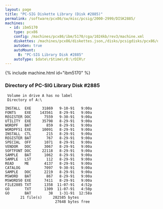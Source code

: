 ```yaml
---
layout: page
title: "PC-SIG Diskette Library (Disk #2885)"
permalink: /software/pcx86/sw/misc/pcsig/2000-2999/DISK2885/
machines:
  - id: ibm5170
    type: pcx86
    config: /machines/pcx86/ibm/5170/cga/1024kb/rev3/machine.xml
    diskettes: /machines/pcx86/diskettes.json,/disks/pcsigdisks/pcx86/diskettes.json
    autoGen: true
    autoMount:
      B: "PC-SIG Library Disk #2885"
    autoType: $date\r$time\rB:\rDIR\r
---
```


{% include machine.html id="ibm5170" %}

### Directory of PC-SIG Library Disk #2885

     Volume in drive A has no label
     Directory of A:\

    INSTALL  EXE     31869   9-10-91   9:00a
    FONTS    EXE    143561   8-29-91   9:00a
    REGISTER DOC      7559   9-30-91   9:00a
    UTILITY  EXE     35798   8-29-91   9:00a
    WORDPF   BAT       859   8-29-91   9:00a
    WORDPF51 EXE     10091   8-29-91   9:00a
    INSTALL  CTL       215   8-29-91   9:00a
    REGISTER BAT       767   8-29-91   9:00a
    SPECIAL  OFF      1071   8-29-91   9:00a
    VENDOR   DOC      3067   8-29-91   9:00a
    SOFTFONT DOC     22118   8-29-91   9:00a
    SAMPLE   BAT      1062   8-29-91   9:00a
    SAMPLE   LST       112   8-29-91   9:00a
    READ     ME       4137   8-29-91   9:00a
    CATALOG           7097   9-30-91   9:00a
    SAMPLE   DOC      2219   8-29-91   9:00a
    MSWORD   BAT       867   8-29-91   9:00a
    MSWORD50 EXE      7411   8-29-91   9:00a
    FILE2885 TXT      1358  11-07-91   4:52p
    GO       TXT      1309  11-07-91   4:50p
    GO       BAT        38   1-31-91  12:58a
           21 file(s)     282585 bytes
                           27648 bytes free

